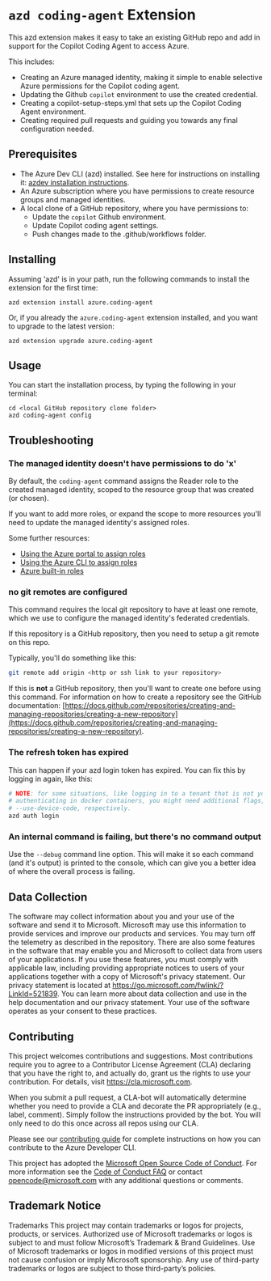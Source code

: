 # `azd coding-agent` Extension

This azd extension makes it easy to take an existing GitHub repo and add in support for the Copilot Coding Agent to access Azure.

This includes:

- Creating an Azure managed identity, making it simple to enable selective Azure permissions for the Copilot coding agent.
- Updating the Github `copilot` environment to use the created credential.
- Creating a copilot-setup-steps.yml that sets up the Copilot Coding Agent environment.
- Creating required pull requests and guiding you towards any final configuration needed.

## Prerequisites

- The Azure Dev CLI (azd) installed. See here for instructions on installing it: [azdev installation instructions](https://github.com/Azure/azure-dev/blob/main/README.md#installupgrade-azure-developer-cli).
- An Azure subscription where you have permissions to create resource groups and managed identities.
- A local clone of a GitHub repository, where you have permissions to:
  - Update the `copilot` Github environment.
  - Update Copilot coding agent settings.
  - Push changes made to the .github/workflows folder.

## Installing

Assuming 'azd' is in your path, run the following commands to install the extension for the first time:

```shell
azd extension install azure.coding-agent
```

Or, if you already the `azure.coding-agent` extension installed, and you want to upgrade to the latest version:

```shell
azd extension upgrade azure.coding-agent
```

## Usage

You can start the installation process, by typing the following in your terminal:

```
cd <local GitHub repository clone folder>
azd coding-agent config
```

## Troubleshooting

### The managed identity doesn't have permissions to do 'x'

By default, the `coding-agent` command assigns the Reader role to the created managed identity, scoped to the resource group that was created (or chosen).

If you want to add more roles, or expand the scope to more resources you'll need to update the managed identity's assigned roles.

Some further resources:

- [Using the Azure portal to assign roles](https://learn.microsoft.com/azure/role-based-access-control/role-assignments-portal-managed-identity)
- [Using the Azure CLI to assign roles](https://learn.microsoft.com/azure/role-based-access-control/role-assignments-cli)
- [Azure built-in roles](https://learn.microsoft.com/azure/role-based-access-control/built-in-roles)

### no git remotes are configured

This command requires the local git repository to have at least one remote, which we use to configure the managed identity's federated credentials.

If this repository is a GitHub repository, then you need to setup a git remote on this repo.

Typically, you'll do something like this:

```bash
git remote add origin <http or ssh link to your repository>
```

If this is **not** a GitHub repository, then you'll want to create one before using this command. For information on how to create a repository see the GitHub documentation: [https://docs.github.com/repositories/creating-and-managing-repositories/creating-a-new-repository](https://docs.github.com/repositories/creating-and-managing-repositories/creating-a-new-repository).

### The refresh token has expired

This can happen if your azd login token has expired. You can fix this by logging in again, like this:

```bash
# NOTE: for some situations, like logging in to a tenant that is not your home tenant, or
# authenticating in docker containers, you might need additional flags, like --tenant-id, or
# --use-device-code, respectively.
azd auth login
```

### An internal command is failing, but there's no command output

Use the `--debug` command line option. This will make it so each command (and it's output) is printed to the console, which can give you a better idea of where the overall process is failing.

## Data Collection

The software may collect information about you and your use of the software and send it to Microsoft. Microsoft may use this information to provide services and improve our products and services. You may turn off the telemetry as described in the repository. There are also some features in the software that may enable you and Microsoft to collect data from users of your applications. If you use these features, you must comply with applicable law, including providing appropriate notices to users of your applications together with a copy of Microsoft's privacy statement. Our privacy statement is located at https://go.microsoft.com/fwlink/?LinkId=521839. You can learn more about data collection and use in the help documentation and our privacy statement. Your use of the software operates as your consent to these practices.

## Contributing

This project welcomes contributions and suggestions. Most contributions require you to agree to a
Contributor License Agreement (CLA) declaring that you have the right to, and actually do, grant us
the rights to use your contribution. For details, visit https://cla.microsoft.com.

When you submit a pull request, a CLA-bot will automatically determine whether you need to provide
a CLA and decorate the PR appropriately (e.g., label, comment). Simply follow the instructions
provided by the bot. You will only need to do this once across all repos using our CLA.

Please see our [contributing guide](../../../../cli/azd/CONTRIBUTING.md) for complete instructions on how you can contribute to the Azure Developer CLI.

This project has adopted the [Microsoft Open Source Code of Conduct](https://opensource.microsoft.com/codeofconduct/).
For more information see the [Code of Conduct FAQ](https://opensource.microsoft.com/codeofconduct/faq/) or
contact [opencode@microsoft.com](mailto:opencode@microsoft.com) with any additional questions or comments.

## Trademark Notice

Trademarks This project may contain trademarks or logos for projects, products, or services. Authorized use of Microsoft trademarks or logos is subject to and must follow Microsoft’s Trademark & Brand Guidelines. Use of Microsoft trademarks or logos in modified versions of this project must not cause confusion or imply Microsoft sponsorship. Any use of third-party trademarks or logos are subject to those third-party’s policies.
